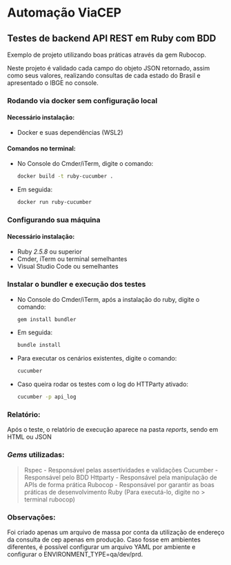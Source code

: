 # Automação ViaCEP
## Testes de backend API REST em Ruby com BDD

Exemplo de projeto utilizando boas práticas através da gem Rubocop.

Neste projeto é validado cada campo do objeto JSON retornado, assim como seus valores, realizando consultas de cada estado do Brasil e apresentado o IBGE no console.

### Rodando via docker sem configuração local
#### Necessário instalação:
- Docker e suas dependências (WSL2)

#### Comandos no terminal:
- No Console do Cmder/iTerm, digite o comando:
    ```sh
    docker build -t ruby-cucumber .
    ```

- Em seguida:
    ```sh
    docker run ruby-cucumber
    ```

### Configurando sua máquina
#### Necessário instalação:
- Ruby _2.5.8_ ou superior
- Cmder, iTerm ou terminal semelhantes
- Visual Studio Code ou semelhantes

### Instalar o bundler e execução dos testes
- No Console do Cmder/iTerm, após a instalação do ruby, digite o comando:
    ```sh
    gem install bundler
    ```


- Em seguida:
  ```sh
  bundle install
  ```
- Para executar os cenários existentes, digite o comando:
  ```sh
  cucumber
  ```
- Caso queira rodar os testes com o log do HTTParty ativado:
  ```sh
  cucumber -p api_log
  ```

### Relatório:
Após o teste, o relatório de execução aparece na pasta _reports_, sendo em HTML ou JSON

### _Gems_ utilizadas:
> Rspec - Responsável pelas assertividades e validações
> Cucumber - Responsável pelo BDD
> Httparty - Responsável pela manipulação de APIs de forma prática
> Rubocop - Responsável por garantir as boas práticas de desenvolvimento Ruby (Para executá-lo, digite no > terminal rubocop)

### Observações:
Foi criado apenas um arquivo de massa por conta da utilização de endereço da consulta de cep apenas em produção. Caso fosse em ambientes diferentes, é possível configurar um arquivo YAML por ambiente e configurar o ENVIRONMENT_TYPE=qa/dev/prd.

